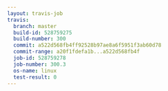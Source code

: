 ```yaml
---
layout: travis-job
travis:
  branch: master
  build-id: 528759275
  build-number: 300
  commit: a522d568fb4ff92528b97ae8a6f5951f3ab60d78
  commit-range: a20f1fdefa1b...a522d568fb4f
  job-id: 528759278
  job-number: 300.3
  os-name: linux
  test-result: 0
---
```

